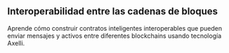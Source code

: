 ## Interoperabilidad entre las cadenas de bloques

Aprende cómo construir contratos inteligentes interoperables que pueden enviar mensajes y activos entre diferentes blockchains usando tecnología Axelli.
